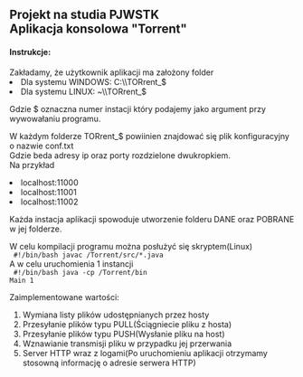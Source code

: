 <h2>Projekt na studia PJWSTK<br>
Aplikacja konsolowa "Torrent"</h2>

<h4>Instrukcje:</h4>
Zakładamy, że użytkownik aplikacji ma założony folder<br>
<li>Dla systemu WINDOWS: C:\\TORrent_$</li>
<li>Dla systemu LINUX: ~\\TORrent_$</li>

Gdzie $ oznaczna numer instacji który podajemy jako argument przy<br>wywowałaniu programu.<p></p>

W każdym folderze TORrent_$ powiinien znajdować się plik konfiguracyjny o nazwie conf.txt<br>
Gdzie beda adresy ip oraz porty rozdzielone dwukropkiem.<br>
Na przykład<br>
<li>localhost:11000</li>
<li>localhost:11001</li>
<li>localhost:11002</li>
<p></p>
Każda instacja aplikacji spowoduje utworzenie folderu DANE oraz POBRANE w jej folderze.

W celu kompilacji programu można posłużyć się skryptem(Linux)<br>
<code>
#!/bin/bash
javac /Torrent/src/*.java
</code><br>
A w celu uruchomienia 1 instancji<br>
<code>
#!/bin/bash
java -cp /Torrent/bin Main 1
</code><br>

Zaimplementowane wartości:
1. Wymiana listy plików udostępnianych przez hosty
2. Przesyłanie plików typu PULL(Ściągniecie pliku z hosta)
3. Przesyłanie plików typu PUSH(Wysłanie pliku na host)
4. Wznawianie transmisji pliku w przypadku jej przerwania
5. Server HTTP wraz z logami(Po uruchomieniu aplikacji otrzymamy stosowną informację o adresie serwera HTTP)



